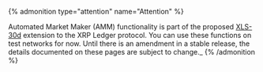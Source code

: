 {% admonition type="attention" name="Attention" %}

Automated Market Maker (AMM) functionality is part of the proposed [XLS-30d](https://github.com/XRPLF/XRPL-Standards/discussions/78) extension to the XRP Ledger protocol. You can use these functions on test networks for now. Until there is an amendment in a stable release, the details documented on these pages are subject to change._ <!-- SPELLING_IGNORE: 30d -->
{% /admonition %}
